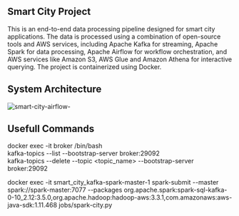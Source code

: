 ## Smart City Project ##
This is an end-to-end data processing pipeline designed for smart city applications. The data is processed using a combination of open-source tools and AWS services, including Apache Kafka for streaming, Apache Spark for data processing, Apache Airflow for workflow orchestration, and AWS services like Amazon S3, AWS Glue and Amazon Athena for interactive querying. The project is containerized using Docker.

## System Architecture ##
![smart-city-airflow-](https://github.com/user-attachments/assets/1d6e6812-ce1a-4f41-b026-e9a641564993)


## Usefull Commands ##
docker exec -it broker /bin/bash <br>
kafka-topics --list --bootstrap-server broker:29092 <br>
kafka-topics --delete --topic <topic_name>  --bootstrap-server broker:29092 <br>

docker exec -it smart_city_kafka-spark-master-1 spark-submit \--master spark://spark-master:7077 \--packages org.apache.spark:spark-sql-kafka-0-10_2.12:3.5.0,org.apache.hadoop:hadoop-aws:3.3.1,com.amazonaws:aws-java-sdk:1.11.468 jobs/spark-city.py
